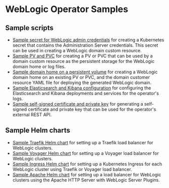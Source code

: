# WebLogic Operator Samples

## Sample scripts

* [Sample secret for WebLogic admin credentials](scripts/create-weblogic-domain/create-weblogic-credentials.sh) for creating a Kubernetes secret that contains the Administration Server credentials. This secret can be used in creating a WebLogic domain custom resource.
* [Sample PV and PVC](scripts/create-weblogic-domain-pv-pvc/README.md) for creating a PV or PVC that can be used by a domain custom resource as the persistent storage for the WebLogic domain home or log files.
* [Sample domain home on a persistent volume](scripts/create-weblogic-domain/domain-home-on-pv/README.md) for creating a WebLogic domain home on an existing PV or PVC, and the domain customer resource YAML file for deploying the generated WebLogic domain.
* [Sample Elasticsearch and Kibana configuration](scripts/elasticsearch_and_kibana.yaml) for configuring the Elasticsearch and Kibana deployments and services for the operator's logs.
* [Sample self-signed certificate and private key](scripts/generate-external-rest-identity.sh) for generating a self-signed certificate and private key that can be used for the operator's external REST API.

## Sample Helm charts

* [Sample Traefik Helm chart](charts/traefik/README.md) for setting up a Traefik load balancer for WebLogic clusters.
* [Sample Voyager Helm chart](charts/voyager/README.md) for setting up a Voyager load balancer for WebLogic clusters.
* [Sample Ingress Helm chart](charts/ingress-per-domain/README.md) for setting up a Kubernetes Ingress for each WebLogic cluster using Traefik or Voyager load balancer.
* [Sample Apache  Helm chart](charts/README.md) for setting up a load balancer for WebLogic clusters using the Apache HTTP Server with WebLogic Server Plugins.
